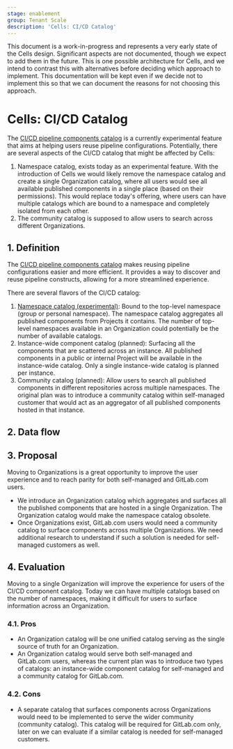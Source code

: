 ```yaml
---
stage: enablement
group: Tenant Scale
description: 'Cells: CI/CD Catalog'
---
```


<!-- vale gitlab.FutureTense = NO -->

This document is a work-in-progress and represents a very early state of the Cells design.
Significant aspects are not documented, though we expect to add them in the future.
This is one possible architecture for Cells, and we intend to contrast this with alternatives before deciding which approach to implement.
This documentation will be kept even if we decide not to implement this so that we can document the reasons for not choosing this approach.

# Cells: CI/CD Catalog

The [CI/CD pipeline components catalog](../../ci_pipeline_components/index.md) is a currently experimental feature that aims at helping users reuse pipeline configurations.
Potentially, there are several aspects of the CI/CD catalog that might be affected by Cells:

1. Namespace catalog, exists today as an experimental feature. With the introduction of Cells we would likely remove the namespace catalog and create a single Organization catalog, where all users would see all available published components in a single place (based on their permissions). This would replace today's offering, where users can have multiple catalogs which are bound to a namespace and completely isolated from each other.
1. The community catalog is supposed to allow users to search across different Organizations.

## 1. Definition

The [CI/CD pipeline components catalog](../../ci_pipeline_components/index.md) makes reusing pipeline configurations easier and more efficient.
It provides a way to discover and reuse pipeline constructs, allowing for a more streamlined experience.

There are several flavors of the CI/CD catalog:

1. [Namespace catalog (experimental)](../../../../ci/components/index.md): Bound to the top-level namespace (group or personal namespace). The namespace catalog aggregates all published components from Projects it contains. The number of top-level namespaces available in an Organization could potentially be the number of available catalogs.
1. Instance-wide component catalog (planned): Surfacing all the components that are scattered across an instance. All published components in a public or internal Project will be available in the instance-wide catalog. Only a single instance-wide catalog is planned per instance.
1. Community catalog (planned): Allow users to search all published components in different repositories across multiple namespaces. The original plan was to introduce a community catalog within self-managed customer that would act as an aggregator of all published components hosted in that instance.

## 2. Data flow

## 3. Proposal

Moving to Organizations is a great opportunity to improve the user experience and to reach parity for both self-managed and GitLab.com users.

- We introduce an Organization catalog which aggregates and surfaces all the published components that are hosted in a single Organization. The Organization catalog would make the namespace catalog obsolete.
- Once Organizations exist, GitLab.com users would need a community catalog to surface components across multiple Organizations. We need additional research to understand if such a solution is needed for self-managed customers as well.

## 4. Evaluation

Moving to a single Organization will improve the experience for users of the CI/CD component catalog.
Today we can have multiple catalogs based on the number of namespaces, making it difficult for users to surface information across an Organization.

### 4.1. Pros

- An Organization catalog will be one unified catalog serving as the single source of truth for an Organization.
- An Organization catalog would serve both self-managed and GitLab.com users, whereas the current plan was to introduce two types of catalogs: an instance-wide component catalog for self-managed and a community catalog for GitLab.com.

### 4.2. Cons

- A separate catalog that surfaces components across Organizations would need to be implemented to serve the wider community (community catalog). This catalog will be required for GitLab.com only, later on we can evaluate if a similar catalog is needed for self-managed customers.
